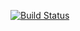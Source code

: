 [![Build Status](https://travis-ci.com/Arthur-Maciel/t1_qp.svg?branch=master)](https://travis-ci.com/Arthur-Maciel/t1_qp)
